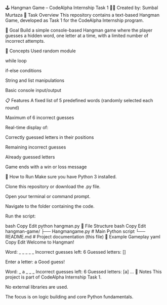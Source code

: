 🕹️ Hangman Game – CodeAlpha Internship Task 1
👩‍💻 Created by: Sumbal Murtaza
📌 Task Overview
This repository contains a text-based Hangman Game, developed as Task 1 for the CodeAlpha Internship program.

🎯 Goal
Build a simple console-based Hangman game where the player guesses a hidden word, one letter at a time, with a limited number of incorrect attempts.

🧠 Concepts Used
random module

while loop

if-else conditions

String and list manipulations

Basic console input/output

📋 Features
A fixed list of 5 predefined words (randomly selected each round)

Maximum of 6 incorrect guesses

Real-time display of:

Correctly guessed letters in their positions

Remaining incorrect guesses

Already guessed letters

Game ends with a win or loss message

🔧 How to Run
Make sure you have Python 3 installed.

Clone this repository or download the .py file.

Open your terminal or command prompt.

Navigate to the folder containing the code.

Run the script:

bash
Copy
Edit
python hangman.py
📁 File Structure
bash
Copy
Edit
hangman-game/
├── Hangmangame.py        # Main Python script
└── README.md         # Project documentation (this file)
📝 Example Gameplay
yaml
Copy
Edit
Welcome to Hangman!

Word: _ _ _ _ _
Incorrect guesses left: 6
Guessed letters: []

Enter a letter: a
Good guess!

Word: _ a _ _ _
Incorrect guesses left: 6
Guessed letters: [a]
...
📌 Notes
This project is part of CodeAlpha Internship Task 1.

No external libraries are used.

The focus is on logic building and core Python fundamentals.

